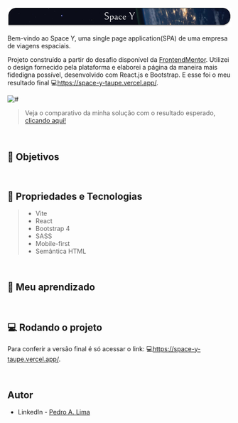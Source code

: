 ![#](./public/logo.png)

Bem-vindo ao Space Y, uma single page application(SPA) de uma empresa de viagens espaciais.

Projeto construído a partir do desafio disponível da [FrontendMentor](https://www.frontendmentor.io/challenges/space-tourism-multipage-website-gRWj1URZ3). Utilizei o design fornecido pela plataforma e elaborei a página da maneira mais fidedigna possível, desenvolvido com React.js e Bootstrap. E esse foi o meu resultado final 💻<https://space-y-taupe.vercel.app/>.

![#](./public/frame.png)

> Veja o comparativo da minha solução com o resultado esperado, [clicando aqui!](https://????)

</br>

## 🎯 Objetivos

<!-- Os usuários devem ser capazes de:

> - Visualizar o layout ideal para o site, dependendo do tamanho da tela do dispositivo

O objetivo é replicar o design fornecido o mais fielmente possível, garantindo que a página seja responsiva e se adapte ao tamanho da tela em que é exibida. Além disso, os usuários podem gerar links encurtados -->

</br>

## 🔧 Propriedades e Tecnologias

> - Vite
> - React
> - Bootstrap 4
> - SASS
> - Mobile-first
> - Semântica HTML

</br>

## 🧠 Meu aprendizado

<!-- > - Bootstrap 4

O Bootstrap é um framework popular e poderoso que permite aos desenvolvedores criar interfaces responsivas com facilidade. Nesta semana dediquei a me aprofundar na ferramenta, para explorar todo seu potencial.

React.js

```js
...
<footer className='container-fluid bg-quaternary-color' id='footer'>
  <div className='container'>
      <div className="row justify-content-center justify-content-md-start pb-5 py-md-5">
          <div className="col-12 text-center py-5 col-md-4 text-md-left px-md-0 py-md-0">
              <img src={logoWhite} alt="Logo" />
          </div>...
```

O Bootstrap funciona aplicando classes diretamente nos componentes, no exemplo acima vemos que ele oferece um sistema de grid flexível, adaptando-se perfeitamente a diferentes tamanhos de tela e dispositivos, composto pelas classes "container", "row" e "col", todas podem ser usadas individualmente em qualquer breakpoint desejado, no exemplo temos as classes: col-12 e col-md-4. O "col-12" significa que a "div" receberá por padrão a largura de 12 frações (ou seja, no mobile receberá a largura máxima do contêiner), e o "col-md-4" representa que a mesma passará a ter 4 frações de largura, mas apenas quando atingir p breakpoint "md" (768px).

```js
...
<a
  className="btn font-primary-color bg-button-color rounded-pill btn-lg px-4 px-md-5 py-md-3 font-weight-bold"
  href="#"
  role="button"
>Get Started</a>
...
```

Com uma ampla gama de componentes prontos para uso, como botões, menus, formulários e carrosséis, mas ainda assim com muitos utilitários que permitem a criação de novos componentes e a personalização dos que já existem, como, por exemplo alterar a padding no eixo x com "px-4". O Bootstrap agiliza o processo de desenvolvimento, economizando tempo e esforço. -->

</br>

## 💻 Rodando o projeto

Para conferir a versão final é só acessar o link: 💻<https://space-y-taupe.vercel.app/>.

</br>

## Autor

- LinkedIn - [Pedro A. Lima](https://www.linkedin.com/in/pedroalima6/)
